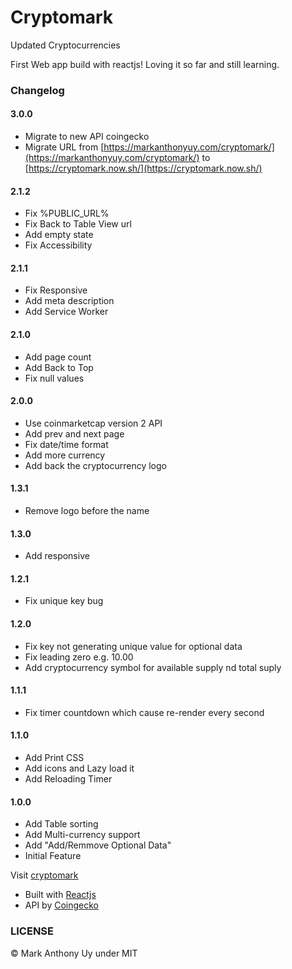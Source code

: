 # Cryptomark

Updated Cryptocurrencies

First Web app build with reactjs! Loving it so far and still learning.

### Changelog

#### 3.0.0

- Migrate to new API coingecko
- Migrate URL from [https://markanthonyuy.com/cryptomark/](https://markanthonyuy.com/cryptomark/) to [https://cryptomark.now.sh/](https://cryptomark.now.sh/)

#### 2.1.2

- Fix %PUBLIC_URL%
- Fix Back to Table View url
- Add empty state
- Fix Accessibility

#### 2.1.1

- Fix Responsive
- Add meta description
- Add Service Worker

#### 2.1.0

- Add page count
- Add Back to Top
- Fix null values

#### 2.0.0

- Use coinmarketcap version 2 API
- Add prev and next page
- Fix date/time format
- Add more currency
- Add back the cryptocurrency logo

#### 1.3.1

- Remove logo before the name

#### 1.3.0

- Add responsive

#### 1.2.1

- Fix unique key bug

#### 1.2.0

- Fix key not generating unique value for optional data
- Fix leading zero e.g. 10.00
- Add cryptocurrency symbol for available supply nd total suply

#### 1.1.1

- Fix timer countdown which cause re-render every second

#### 1.1.0

- Add Print CSS
- Add icons and Lazy load it
- Add Reloading Timer

#### 1.0.0

- Add Table sorting
- Add Multi-currency support
- Add "Add/Remmove Optional Data"
- Initial Feature

Visit [cryptomark](http://markanthonyuy.com/cryptomark/)

- Built with [Reactjs](https://facebook.github.io/react/)
- API by [Coingecko](https://www.coingecko.com/en/api)

### LICENSE

© Mark Anthony Uy under MIT
